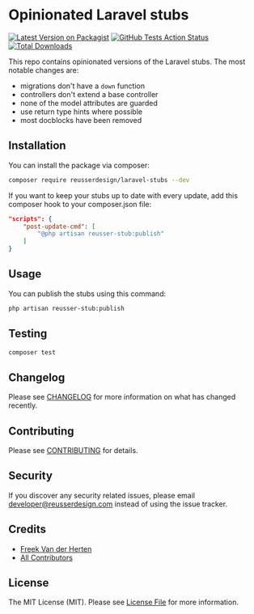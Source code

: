 # Opinionated Laravel stubs

[![Latest Version on Packagist](https://img.shields.io/packagist/v/reusserdesign/laravel-stubs.svg?style=flat-square)](https://packagist.org/packages/reusserdesign/laravel-stubs)
[![GitHub Tests Action Status](https://img.shields.io/github/workflow/status/reusserdesign/laravel-stubs/run-tests?label=tests)](https://github.com/reusserdesign/laravel-stubs/actions?query=workflow%3Arun-tests+branch%3Amaster)
[![Total Downloads](https://img.shields.io/packagist/dt/reusserdesign/laravel-stubs.svg?style=flat-square)](https://packagist.org/packages/reusserdesign/laravel-stubs)

This repo contains opinionated versions of the Laravel stubs. The most notable changes are:

- migrations don't have a `down` function
- controllers don't extend a base controller
- none of the model attributes are guarded
- use return type hints where possible
- most docblocks have been removed

## Installation

You can install the package via composer:

```bash
composer require reusserdesign/laravel-stubs --dev
```

If you want to keep your stubs up to date with every update, add this composer hook to your composer.json file:

```json
"scripts": {
    "post-update-cmd": [
        "@php artisan reusser-stub:publish"
    ]
}
```

## Usage

You can publish the stubs using this command:

```bash
php artisan reusser-stub:publish
```

## Testing

``` bash
composer test
```

## Changelog

Please see [CHANGELOG](CHANGELOG.md) for more information on what has changed recently.

## Contributing

Please see [CONTRIBUTING](CONTRIBUTING.md) for details.

## Security

If you discover any security related issues, please email developer@reusserdesign.com instead of using the issue tracker.

## Credits

- [Freek Van der Herten](https://github.com/freekmurze)
- [All Contributors](../../contributors)

## License

The MIT License (MIT). Please see [License File](LICENSE.md) for more information.
